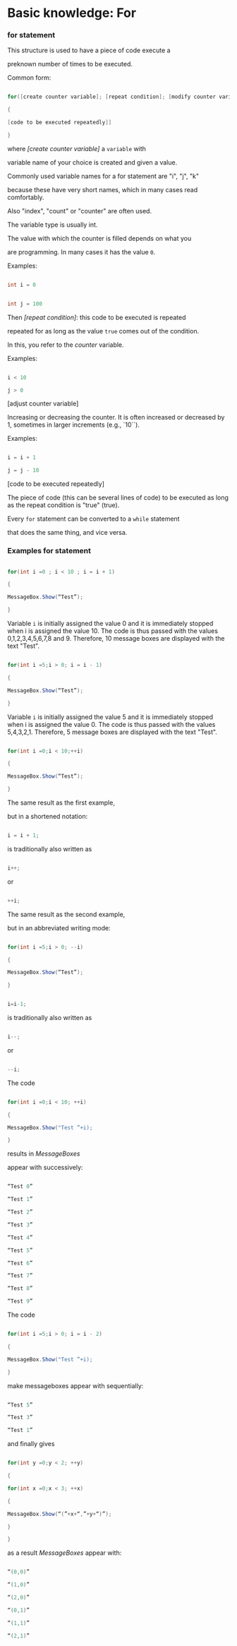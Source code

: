 # Basic knowledge: For

  

  

### for statement

  

This structure is used to have a piece of code execute a  

preknown number of times to be executed.  

Common form:

  

```cs  

for([create counter variable]; [repeat condition]; [modify counter variable])  

{  

[code to be executed repeatedly]]  

}  

```

  

where *[create counter variable]* a `variable` with  

variable name of your choice is created and given a value.  

Commonly used variable names for a for statement are &quot;i&quot;, &quot;j&quot;, &quot;k&quot;  

because these have very short names, which in many cases read comfortably.  

Also &quot;index&quot;, &quot;count&quot; or &quot;counter&quot; are often used.  

The variable type is usually int.  

The value with which the counter is filled depends on what you  

are programming. In many cases it has the value `0`.  

Examples:  

```cs  

int i = 0  

```

  

```cs  

int j = 100  

```

  

Then *[repeat condition]*: this code to be executed is repeated  

repeated for as long as the value `true` comes out of the condition.  

In this, you refer to the *counter* variable.  

Examples:  

```cs  

i < 10  

j > 0  

```

  

[adjust counter variable]  

Increasing or decreasing the counter. It is often increased or decreased by 1, sometimes in larger increments (e.g., `10``).  

Examples:  

```cs  

i = i + 1  

j = j - 10  

```

  

[code to be executed repeatedly]  

The piece of code (this can be several lines of code) to be executed as long as the repeat condition is &quot;true&quot; (true).  

Every `for` statement can be converted to a `while` statement  

that does the same thing, and vice versa.

  

### Examples for statement

  

```cs  

for(int i =0 ; i < 10 ; i = i + 1)  

{  

MessageBox.Show(“Test”);  

}  

```

  

Variable `i` is initially assigned the value 0 and it is immediately stopped when i is assigned the value 10. The code is thus passed with the values 0,1,2,3,4,5,6,7,8 and 9. Therefore, 10 message boxes are displayed with the text &quot;Test&quot;.  

```cs  

for(int i =5;i > 0; i = i - 1)  

{  

MessageBox.Show(“Test”);  

}  

```

  

Variable `i` is initially assigned the value 5 and it is immediately stopped when i is assigned the value 0. The code is thus passed with the values 5,4,3,2,1. Therefore, 5 message boxes are displayed with the text &quot;Test&quot;.  

```cs  

for(int i =0;i < 10;++i)  

{  

MessageBox.Show(“Test”);  

}  

```

  

The same result as the first example,  

but in a shortened notation:  

```cs  

i = i + 1;  

```  

is traditionally also written as  

```cs  

i++;  

```  

or  

```cs  

++i;  

```

  

The same result as the second example,  

but in an abbreviated writing mode:  

```cs  

for(int i =5;i > 0; --i)  

{  

MessageBox.Show(“Test”);  

}  

```

  

```cs  

i=i-1;  

```  

is traditionally also written as  

```cs  

i--;  

```  

or  

```cs  

--i;  

```

  

  

The code  

```cs  

for(int i =0;i < 10; ++i)  

{  

MessageBox.Show("Test ”+i);  

}  

```  

results in *MessageBoxes*  

appear with successively:  

```cs  

“Test 0”  

“Test 1”  

“Test 2”  

“Test 3”  

“Test 4”  

“Test 5”  

“Test 6”  

“Test 7”  

“Test 8”  

“Test 9”  

```

  

The code  

```cs  

for(int i =5;i > 0; i = i - 2)  

{  

MessageBox.Show("Test ”+i);  

}  

```  

make messageboxes appear with sequentially:  

```cs  

“Test 5”  

“Test 3”  

“Test 1”  

```  

and finally gives  

```cs  

for(int y =0;y < 2; ++y)  

{  

for(int x =0;x < 3; ++x)  

{  

MessageBox.Show(“(”+x+“,”+y+“)”);  

}  

}  

```  

as a result *MessageBoxes* appear with:  

```cs  

“(0,0)”  

“(1,0)”  

“(2,0)”  

“(0,1)”  

“(1,1)”  

“(2,1)”  

```